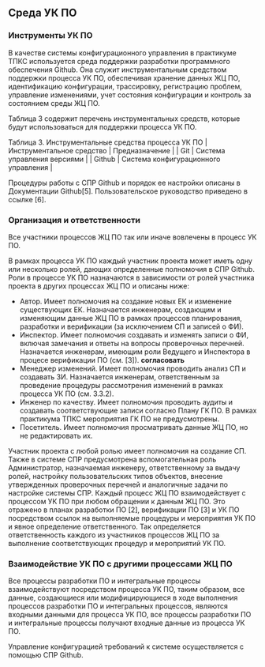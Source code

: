 ## Среда УК ПО

### Инструменты УК ПО

В качестве системы конфигурационного управления в практикуме ТПКС используется среда поддержки разработки программного обеспечения Github. Она служит инструментальным средством поддержки процесса УК ПО, обеспечивая хранение данных ЖЦ ПО, идентификацию конфигурации, трассировку, регистрацию проблем, управление изменениями, учет состояния конфигурации и контроль за состоянием среды ЖЦ ПО.

Таблица 3 содержит перечень инструментальных средств, которые будут использоваться для поддержки процесса УК ПО.

Таблица 3. Инструментальные средства процесса УК ПО
| Инструментальное средство | Предназначение |
| Git | Система управления версиями |
| Github | Система конфигурационного управления |

Процедуры работы с СПР Github и порядок ее настройки описаны в Документации Github[5]. Пользовательское руководство приведено в ссылке [6].

### Организация и ответственности

Все участники процессов ЖЦ ПО так или иначе вовлечены в процесс УК ПО.

В рамках процесса УК ПО каждый участник проекта может иметь одну или несколько ролей, дающих определенные полномочия в СПР Github. Роли в процессе УК ПО назначаются в зависимости от ролей участника проекта в других процессах ЖЦ ПО и описаны ниже:

[todo]: # "согласовать роли с планом верификаци [3]"

-   Автор. Имеет полномочия на создание новых ЕК и изменение существующих ЕК. Назначается инженерам, создающим и изменяющим данные ЖЦ ПО в рамках процессов планирования, разработки и верификации (за исключением СП и записей о ФИ).
-   Инспектор. Имеет полномочия создавать и изменять записи о ФИ, включая замечания и ответы на вопросы проверочных перечней. Назначается инженерам, имеющим роли Ведущего и Инспектора в процесе верификации ПО (см. [3]). **согласовать**
-   Менеджер изменений. Имеет полномочия проводить анализ СП и создавать ЗИ. Назначается инженерам, ответственным за проведение процедуры рассмотрения изменений в рамках процесса УК ПО (см. 3.3.2).
-   Инженер по качеству. Имеет полномочия проводить аудиты и создавать соответствующие записи согласно Плану ГК ПО. В рамках практикума ТПКС мероприятия ГК ПО не предусмотрены.
-   Посетитель. Имеет полномочия просматривать данные ЖЦ ПО, но не редактировать их.

Участник проекта с любой ролью имеет полномочия на создание СП.
Также в системе СПР предусмотрена вспомогательная роль Администратор, назначаемая инженеру, ответственному за выдачу ролей, настройку пользовательских типов объектов, внесение утвержденных проверочных перечней и аналогичные задачи по настройке системы СПР.
Каждый процесс ЖЦ ПО взаимодействует с процессом УК ПО при любом обращении к данным ЖЦ ПО. Это отражено в планах разработки ПО [2], верификации ПО [3] и УК ПО посредством ссылок на выполняемые процедуры и мероприятия УК ПО и явное определение ответственного. Так определяется ответственность каждого из участников процессов ЖЦ ПО за выполнение соответствующих процедур и мероприятий УК ПО.

### Взаимодействие УК ПО с другими процессами ЖЦ ПО

Все процессы разработки ПО и интегральные процессы взаимодействуют посредством процесса УК ПО, таким образом, все данные, создающиеся или модифицирующиеся в ходе выполнения процессов разработки ПО и интегральных процессов, являются входными данными для процесса УК ПО, все процессы разработки ПО и интегральные процессы получают входные данные из процесса УК ПО.

Управление конфигурацией требований к системе осуществляется с помощью СПР Github.

